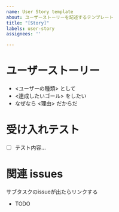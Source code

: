```yaml
---
name: User Story template
about: ユーザーストーリーを記述するテンプレート
title: "[Story]"
labels: user-story
assignees: ''

---
```


# ユーザーストーリー

- <ユーザーの種類> として
- <達成したいゴール> をしたい
- なぜなら <理由> だからだ

# 受け入れテスト

- [ ] テスト内容...

# 関連 issues

サブタスクのissueが出たらリンクする

- TODO
